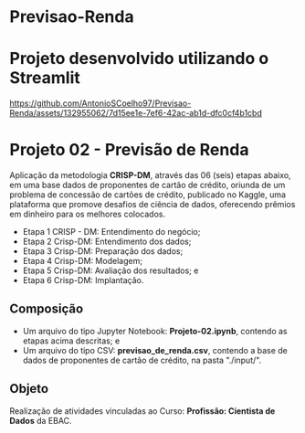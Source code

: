 # Previsao-Renda

# Projeto desenvolvido utilizando o Streamlit
https://github.com/AntonioSCoelho97/Previsao-Renda/assets/132955062/7d15ee1e-7ef6-42ac-ab1d-dfc0cf4b1cbd

# Projeto 02 - Previsão de Renda
Aplicação da metodologia **CRISP-DM**, através das 06 (seis) etapas abaixo, em uma base dados de proponentes de cartão de crédito, oriunda de um problema de concessão de cartões de crédito, publicado no Kaggle, uma plataforma que promove desafios de ciência de dados, oferecendo prêmios em dinheiro para os melhores colocados.
* Etapa 1 CRISP - DM: Entendimento do negócio;
* Etapa 2 Crisp-DM: Entendimento dos dados;
* Etapa 3 Crisp-DM: Preparação dos dados;
* Etapa 4 Crisp-DM: Modelagem;
* Etapa 5 Crisp-DM: Avaliação dos resultados; e
* Etapa 6 Crisp-DM: Implantação.
## Composição
* Um arquivo do tipo Jupyter Notebook: **Projeto-02.ipynb**, contendo as etapas acima descritas; e
* Um arquivo do tipo CSV: **previsao_de_renda.csv**, contendo a base de dados de proponentes de cartão de crédito, na pasta "./input/".
## Objeto
Realização de atividades vinculadas ao Curso: **Profissão: Cientista de Dados** da EBAC.
